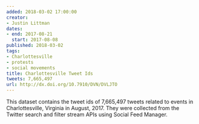 ```yaml
---
added: 2018-03-02 17:00:00
creator:
- Justin Littman
dates:
- end: 2017-08-21
  start: 2017-08-08
published: 2018-03-02
tags:
- Charlottesville
- protests
- social movements
title: Charlottesville Tweet Ids
tweets: 7,665,497
url: http://dx.doi.org/10.7910/DVN/DVLJTO
---
```


This dataset contains the tweet ids of 7,665,497 tweets related to events in Charlottesville, Virginia in August, 2017. They were collected from the Twitter search and filter stream APIs using Social Feed Manager.
